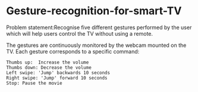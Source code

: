 # Gesture-recognition-for-smart-TV

Problem statement:Recognise five different gestures performed by the user 
which will help users control the TV without using a remote.

The gestures are continuously monitored by the webcam mounted on the TV. Each gesture corresponds to a specific command:

    Thumbs up:  Increase the volume
    Thumbs down: Decrease the volume
    Left swipe: 'Jump' backwards 10 seconds
    Right swipe: 'Jump' forward 10 seconds  
    Stop: Pause the movie
